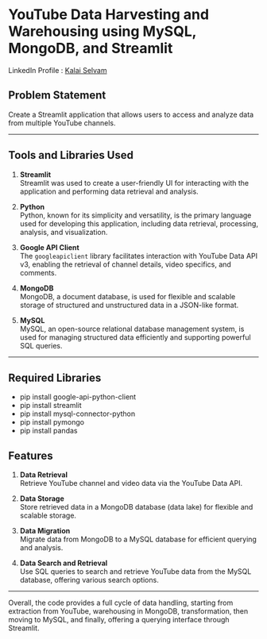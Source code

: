 # YouTube Data Harvesting and Warehousing using MySQL, MongoDB, and Streamlit

LinkedIn Profile : [Kalai Selvam](https://www.linkedin.com/in/kalai-selvam-55428126a)

## Problem Statement
Create a Streamlit application that allows users to access and analyze data from multiple YouTube channels.

---

## Tools and Libraries Used

1. **Streamlit**  
   Streamlit was used to create a user-friendly UI for interacting with the application and performing data retrieval and analysis.

2. **Python**  
   Python, known for its simplicity and versatility, is the primary language used for developing this application, including data retrieval, processing, analysis, and visualization.

3. **Google API Client**  
   The `googleapiclient` library facilitates interaction with YouTube Data API v3, enabling the retrieval of channel details, video specifics, and comments.

4. **MongoDB**  
   MongoDB, a document database, is used for flexible and scalable storage of structured and unstructured data in a JSON-like format.

5. **MySQL**  
   MySQL, an open-source relational database management system, is used for managing structured data efficiently and supporting powerful SQL queries.

---

## Required Libraries

- pip install google-api-python-client
- pip install streamlit
- pip install mysql-connector-python
- pip install pymongo
- pip install pandas


## Features

1. **Data Retrieval**  
   Retrieve YouTube channel and video data via the YouTube Data API.

2. **Data Storage**  
   Store retrieved data in a MongoDB database (data lake) for flexible and scalable storage.

3. **Data Migration**  
   Migrate data from MongoDB to a MySQL database for efficient querying and analysis.

4. **Data Search and Retrieval**  
   Use SQL queries to search and retrieve YouTube data from the MySQL database, offering various search options.

---
Overall, the code provides a full cycle of data handling, starting from extraction from YouTube, warehousing in MongoDB, transformation, then moving to MySQL, and finally, offering a querying interface through Streamlit.
